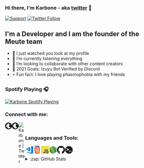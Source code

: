 ### Hi there, I'm Karbone - aka [twitter] 👋

[![Support](https://img.shields.io/website?label=Support&style=for-the-badge&url=https://discord.gg/npTEBGREmM)](https://codestackr.com)
[![Twitter Follow](https://img.shields.io/twitter/follow/Karbon3TV?color=1DA1F2&logo=twitter&style=for-the-badge)](https://twitter.com/intent/follow?original_referer=https%3A%2F%2Fgithub.com%2FcodeSTACKr&screen_name=codeSTACKr)

## I'm a Developer and I am the founder of the Meute team

- 🔭 I just watched you look at my profile
- 🌱 I’m currently listening everything
- 👯 I’m looking to collaborate with other content creators
- 🥅 2021 Goals: Izuyu Bot Verified by Discord
- ⚡ Fun fact: I love playing phasmophobia with my friends

### Spotify Playing 🎧

[<img src="https://now-playing-codestackr.vercel.app/api/spotify-playing" alt="Karbone Spotify Playing" width="350" />](https://open.spotify.com/user/wbaftxfvwzh37p9eujc3s2m2r)

### Connect with me:

[<img align="left" alt="Support Meute" width="22px" src="https://raw.githubusercontent.com/iconic/open-iconic/master/svg/globe.svg" />][support]
[<img align="left" alt="Izuyu" width="22px" src="https://raw.githubusercontent.com/iconic/open-iconic/master/svg/globe.svg" />][izuyu]
[<img align="left" alt="Karbone | Twitter" width="22px" src="https://cdn.jsdelivr.net/npm/simple-icons@v3/icons/twitter.svg" />][twitter]

<br />

### Languages and Tools:

<img align="left" alt="Visual Studio Code" width="26px" src="https://raw.githubusercontent.com/github/explore/80688e429a7d4ef2fca1e82350fe8e3517d3494d/topics/visual-studio-code/visual-studio-code.png" />
<img align="left" alt="HTML5" width="26px" src="https://raw.githubusercontent.com/github/explore/80688e429a7d4ef2fca1e82350fe8e3517d3494d/topics/html/html.png" />
<img align="left" alt="JavaScript" width="26px" src="https://raw.githubusercontent.com/github/explore/80688e429a7d4ef2fca1e82350fe8e3517d3494d/topics/javascript/javascript.png" />
<img align="left" alt="Node.js" width="26px" src="https://raw.githubusercontent.com/github/explore/80688e429a7d4ef2fca1e82350fe8e3517d3494d/topics/nodejs/nodejs.png" />
<img align="left" alt="GitHub" width="26px" src="https://raw.githubusercontent.com/github/explore/78df643247d429f6cc873026c0622819ad797942/topics/github/github.png" />
<img align="left" alt="Terminal" width="26px" src="https://raw.githubusercontent.com/github/explore/80688e429a7d4ef2fca1e82350fe8e3517d3494d/topics/terminal/terminal.png" />

<br />
<br />



</details>

<details>
  <summary>:zap: GitHub Stats</summary>

  <img align="left" alt="Karbone GitHub Stats" src="https://github-readme-stats-codestackr.vercel.app/api?username=Karbone-DEV&show_icons=true&hide_border=true" />

</details>

[izuyu]: https://discord.com/oauth2/authorize?client_id=718123843805511750&scope=bot&permissions=3148800
[support]: https://discord.gg/npTEBGREmM
[twitter]: https://twitter.com/Karbon3TV
